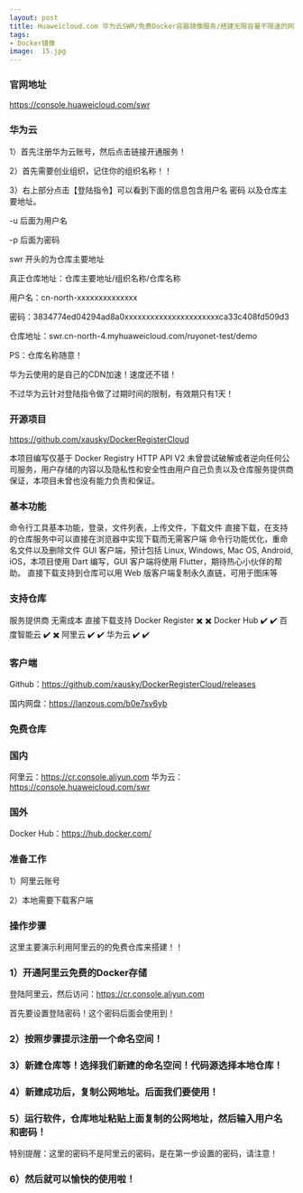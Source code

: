 ```yaml
---
layout: post
title: Huaweicloud.com 华为云SWR/免费Docker容器镜像服务/搭建无限容量不限速的网盘/可外链
tags:
- Docker镜像
image:  15.jpg
---
```


### 官网地址
https://console.huaweicloud.com/swr


### 华为云
1）首先注册华为云账号，然后点击链接开通服务！

2）首先需要创业组织，记住你的组织名称！！

3）右上部分点击【登陆指令】可以看到下面的信息包含用户名 密码 以及仓库主要地址。

-u 后面为用户名

-p 后面为密码

swr 开头的为仓库主要地址

真正仓库地址：仓库主要地址/组织名称/仓库名称

用户名：cn-north-xxxxxxxxxxxxxx

密码：3834774ed04294ad8a0xxxxxxxxxxxxxxxxxxxxxxca33c408fd509d3

仓库地址：swr.cn-north-4.myhuaweicloud.com/ruyonet-test/demo

PS：仓库名称随意！

华为云使用的是自己的CDN加速！速度还不错！

不过华为云针对登陆指令做了过期时间的限制，有效期只有1天！





### 开源项目
https://github.com/xausky/DockerRegisterCloud

本项目编写仅基于 Docker Registry HTTP API V2 未曾尝试破解或者逆向任何公司服务，用户存储的内容以及隐私性和安全性由用户自己负责以及仓库服务提供商保证，本项目未曾也没有能力负责和保证。
 

### 基本功能
命令行工具基本功能，登录，文件列表，上传文件，下载文件
直接下载，在支持的仓库服务中可以直接在浏览器中实现下载而无需客户端
命令行功能优化，重命名文件以及删除文件
GUI 客户端，预计包括 Linux, Windows, Mac OS, Android, iOS，本项目使用 Dart 编写，GUI 客户端将使用 Flutter，期待热心小伙伴的帮助。
直接下载支持到仓库可以用 Web 版客户端复制永久直链，可用于图床等
 

### 支持仓库
服务提供商	无需成本	直接下载支持
Docker Register	✖️	✖️
Docker Hub	✔️	✔️
百度智能云	✔️	✖️
阿里云	✔️	✔️
华为云	✔️	✔️
 

### 客户端
Github：https://github.com/xausky/DockerRegisterCloud/releases

国内网盘：https://lanzous.com/b0e7sv6yb

 

### 免费仓库
### 国内

阿里云：https://cr.console.aliyun.com
华为云：https://console.huaweicloud.com/swr

### 国外
Docker Hub：https://hub.docker.com/


### 准备工作
1）阿里云账号

2）本地需要下载客户端

### 操作步骤
这里主要演示利用阿里云的的免费仓库来搭建！！

### 1）开通阿里云免费的Docker存储

登陆阿里云，然后访问：https://cr.console.aliyun.com

首先要设置登陆密码！这个密码后面会使用到！

### 2）按照步骤提示注册一个命名空间！


### 3）新建仓库等！选择我们新建的命名空间！代码源选择本地仓库！

### 4）新建成功后，复制公网地址。后面我们要使用！

### 5）运行软件，仓库地址粘贴上面复制的公网地址，然后输入用户名 和密码！

特别提醒：这里的密码不是阿里云的密码，是在第一步设置的密码，请注意！

### 6）然后就可以愉快的使用啦！